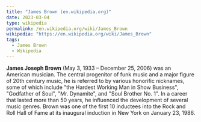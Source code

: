 ```yaml
---
title: "James Brown (en.wikipedia.org)"
date: 2023-03-04
type: wikipedia
permalink: /en.wikipedia.org/wiki/James_Brown
wikipedia: "https://en.wikipedia.org/wiki/James_Brown"
tags:
  - James Brown
  - Wikipedia
---
```

**James Joseph Brown** (May 3, 1933 – December 25, 2006) was an American musician. The central progenitor of funk music and a major figure of 20th century music, he is referred to by various honorific nicknames, some of which include "the Hardest Working Man in Show Business", "Godfather of Soul", "Mr. Dynamite", and "Soul Brother No. 1". In a career that lasted more than 50 years, he influenced the development of several music genres. Brown was one of the first 10 inductees into the Rock and Roll Hall of Fame at its inaugural induction in New York on January 23, 1986.